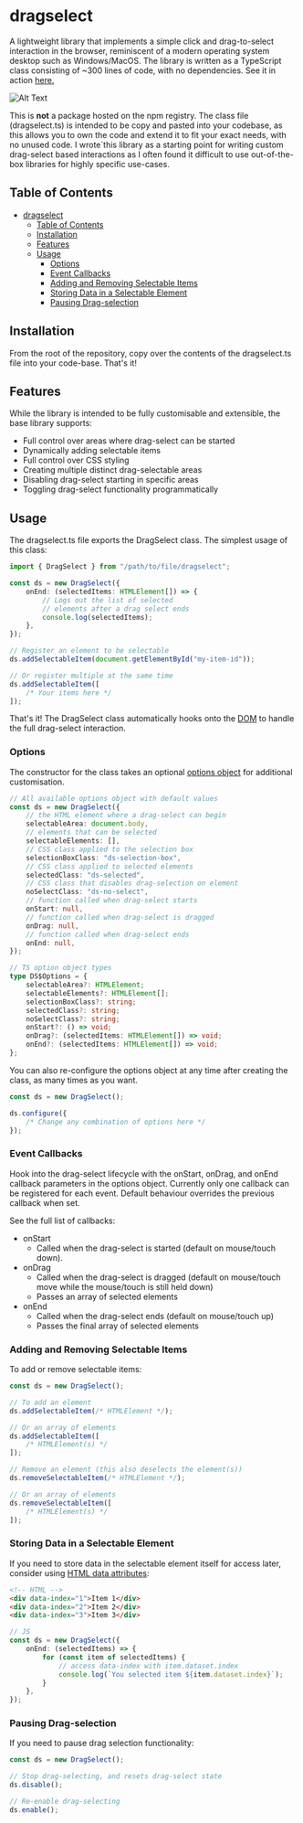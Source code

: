 # dragselect

A lightweight library that implements a simple click and drag-to-select interaction in the browser, reminiscent of a modern operating system desktop such as Windows/MacOS. The library is written as a TypeScript class consisting of ~300 lines of code, with no dependencies. See it in action [here.](https://ianyeoh.github.io/dragselect/)

![Alt Text](https://file+.vscode-resource.vscode-cdn.net/Users/ianyeoh/Desktop/code/dragselect/assets/dragselect.gif)

This is **not** a package hosted on the npm registry. The class file (dragselect.ts) is intended to be copy and pasted into your codebase, as this allows you to own the code and extend it to fit your exact needs, with no unused code. I wrote´this library as a starting point for writing custom drag-select based interactions as I often found it difficult to use out-of-the-box libraries for highly specific use-cases.

## Table of Contents

- [dragselect](#dragselect)
  - [Table of Contents](#table-of-contents)
  - [Installation](#installation)
  - [Features](#features)
  - [Usage](#usage)
    - [Options](#options)
    - [Event Callbacks](#event-callbacks)
    - [Adding and Removing Selectable Items](#adding-and-removing-selectable-items)
    - [Storing Data in a Selectable Element](#storing-data-in-a-selectable-element)
    - [Pausing Drag-selection](#pausing-drag-selection)

## Installation

From the root of the repository, copy over the contents of the dragselect.ts file into your code-base. That's it!

## Features

While the library is intended to be fully customisable and extensible, the base library supports:

-   Full control over areas where drag-select can be started
-   Dynamically adding selectable items
-   Full control over CSS styling
-   Creating multiple distinct drag-selectable areas
-   Disabling drag-select starting in specific areas
-   Toggling drag-select functionality programmatically

## Usage

The dragselect.ts file exports the DragSelect class. The simplest usage of this class:

```typescript
import { DragSelect } from "/path/to/file/dragselect";

const ds = new DragSelect({
    onEnd: (selectedItems: HTMLElement[]) => {
        // Logs out the list of selected
        // elements after a drag select ends
        console.log(selectedItems);
    },
});

// Register an element to be selectable
ds.addSelectableItem(document.getElementById("my-item-id"));

// Or register multiple at the same time
ds.addSelectableItem([
    /* Your items here */
]);
```

That's it! The DragSelect class automatically hooks onto the [DOM](https://developer.mozilla.org/en-US/docs/Web/API/Document_Object_Model/Introduction) to handle the full drag-select interaction.

### Options

The constructor for the class takes an optional [options object](#options) for additional customisation.

```typescript
// All available options object with default values
const ds = new DragSelect({
    // the HTML element where a drag-select can begin
    selectableArea: document.body,
    // elements that can be selected
    selectableElements: [],
    // CSS class applied to the selection box
    selectionBoxClass: "ds-selection-box",
    // CSS class applied to selected elements
    selectedClass: "ds-selected",
    // CSS class that disables drag-selection on element
    noSelectClass: "ds-no-select",
    // function called when drag-select starts
    onStart: null,
    // function called when drag-select is dragged
    onDrag: null,
    // function called when drag-select ends
    onEnd: null,
});
```

```typescript
// TS option object types
type DS$Options = {
    selectableArea?: HTMLElement;
    selectableElements?: HTMLElement[];
    selectionBoxClass?: string;
    selectedClass?: string;
    noSelectClass?: string;
    onStart?: () => void;
    onDrag?: (selectedItems: HTMLElement[]) => void;
    onEnd?: (selectedItems: HTMLElement[]) => void;
};
```

You can also re-configure the options object at any time after creating the class, as many times as you want.

```typescript
const ds = new DragSelect();

ds.configure({
    /* Change any combination of options here */
});
```

### Event Callbacks

Hook into the drag-select lifecycle with the onStart, onDrag, and onEnd callback parameters in the options object. Currently only one callback can be registered for each event. Default behaviour overrides the previous callback when set.

See the full list of callbacks:

-   onStart
    -   Called when the drag-select is started (default on mouse/touch down).
-   onDrag
    -   Called when the drag-select is dragged (default on mouse/touch move while the mouse/touch is still held down)
    -   Passes an array of selected elements
-   onEnd
    -   Called when the drag-select ends (default on mouse/touch up)
    -   Passes the final array of selected elements

### Adding and Removing Selectable Items

To add or remove selectable items:

```typescript
const ds = new DragSelect();

// To add an element
ds.addSelectableItem(/* HTMLElement */);

// Or an array of elements
ds.addSelectableItem([
    /* HTMLElement(s) */
]);

// Remove an element (this also deselects the element(s))
ds.removeSelectableItem(/* HTMLElement */);

// Or an array of elements
ds.removeSelectableItem([
    /* HTMLElement(s) */
]);
```

### Storing Data in a Selectable Element

If you need to store data in the selectable element itself for access later, consider using [HTML data attributes](https://developer.mozilla.org/en-US/docs/Learn/HTML/Howto/Use_data_attributes):

```html
<!-- HTML -->
<div data-index="1">Item 1</div>
<div data-index="2">Item 2</div>
<div data-index="3">Item 3</div>
```

```typescript
// JS
const ds = new DragSelect({
    onEnd: (selectedItems) => {
        for (const item of selectedItems) {
            // access data-index with item.dataset.index
            console.log(`You selected item ${item.dataset.index}`);
        }
    },
});
```

### Pausing Drag-selection

If you need to pause drag selection functionality:

```typescript
const ds = new DragSelect();

// Stop drag-selecting, and resets drag-select state
ds.disable();

// Re-enable drag-selecting
ds.enable();
```
